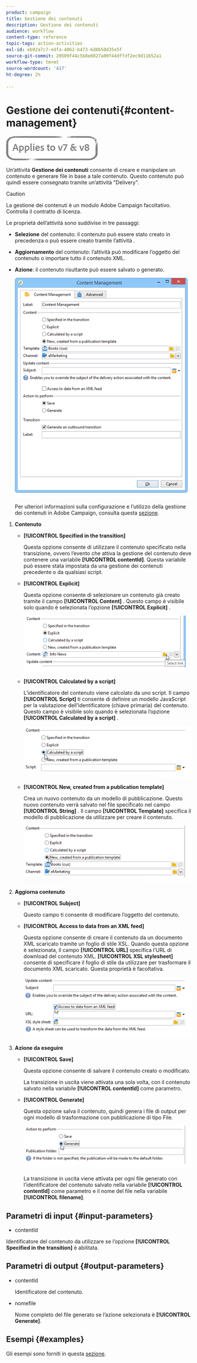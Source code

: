 ```yaml
---
product: campaign
title: Gestione dei contenuti
description: Gestione dei contenuti
audience: workflow
content-type: reference
topic-tags: action-activities
exl-id: eb92a7c7-edfa-4062-b473-6d8b50d35e5f
source-git-commit: 20509f44c5b8e0827a09f44dffdf2ec9d11652a1
workflow-type: tm+mt
source-wordcount: '417'
ht-degree: 2%

---
```


# Gestione dei contenuti{#content-management}

![](../../assets/common.svg)

Un’attività **Gestione dei contenuti** consente di creare e manipolare un contenuto e generare file in base a tale contenuto. Questo contenuto può quindi essere consegnato tramite un’attività &quot;Delivery&quot;.

>[!CAUTION]
>
>La gestione dei contenuti è un modulo Adobe Campaign facoltativo. Controlla il contratto di licenza.

Le proprietà dell’attività sono suddivise in tre passaggi:

* **Selezione** del contenuto: il contenuto può essere stato creato in precedenza o può essere creato tramite l’attività .
* **Aggiornamento** del contenuto: l’attività può modificare l’oggetto del contenuto o importare tutto il contenuto XML.
* **Azione**: il contenuto risultante può essere salvato o generato.

   ![](assets/content_mgmt_edit.png)

   Per ulteriori informazioni sulla configurazione e l’utilizzo della gestione dei contenuti in Adobe Campaign, consulta questa [sezione](../../delivery/using/about-content-management.md).

1. **Contenuto**

   * **[!UICONTROL Specified in the transition]**

      Questa opzione consente di utilizzare il contenuto specificato nella transizione, ovvero l’evento che attiva la gestione del contenuto deve contenere una variabile **[!UICONTROL contentId]**. Questa variabile può essere stata impostata da una gestione dei contenuti precedente o da qualsiasi script.

   * **[!UICONTROL Explicit]**

      Questa opzione consente di selezionare un contenuto già creato tramite il campo **[!UICONTROL Content]** . Questo campo è visibile solo quando è selezionata l’opzione **[!UICONTROL Explicit]** .

      ![](assets/content_mgmt_explicit.png)

   * **[!UICONTROL Calculated by a script]**

      L’identificatore del contenuto viene calcolato da uno script. Il campo **[!UICONTROL Script]** ti consente di definire un modello JavaScript per la valutazione dell’identificatore (chiave primaria) del contenuto. Questo campo è visibile solo quando è selezionata l’opzione **[!UICONTROL Calculated by a script]** .

      ![](assets/content_mgmt_script.png)

   * **[!UICONTROL New, created from a publication template]**

      Crea un nuovo contenuto da un modello di pubblicazione. Questo nuovo contenuto verrà salvato nel file specificato nel campo **[!UICONTROL String]** . Il campo **[!UICONTROL Template]** specifica il modello di pubblicazione da utilizzare per creare il contenuto.

      ![](assets/content_mgmt_new.png)

1. **Aggiorna contenuto**

   * **[!UICONTROL Subject]**

      Questo campo ti consente di modificare l’oggetto del contenuto.

   * **[!UICONTROL Access to data from an XML feed]**

      Questa opzione consente di creare il contenuto da un documento XML scaricato tramite un foglio di stile XSL. Quando questa opzione è selezionata, il campo **[!UICONTROL URL]** specifica l’URL di download del contenuto XML. **[!UICONTROL XSL stylesheet]** consente di specificare il foglio di stile da utilizzare per trasformare il documento XML scaricato. Questa proprietà è facoltativa.

      ![](assets/content_mgmt_xmlcontent.png)

1. **Azione da eseguire**

   * **[!UICONTROL Save]**

      Questa opzione consente di salvare il contenuto creato o modificato.

      La transizione in uscita viene attivata una sola volta, con il contenuto salvato nella variabile **[!UICONTROL contentId]** come parametro.

   * **[!UICONTROL Generate]**

      Questa opzione salva il contenuto, quindi genera i file di output per ogni modello di trasformazione con pubblicazione di tipo File.

      ![](assets/content_mgmt_generate.png)

      La transizione in uscita viene attivata per ogni file generato con l’identificatore del contenuto salvato nella variabile **[!UICONTROL contentId]** come parametro e il nome del file nella variabile **[!UICONTROL filename]**.

## Parametri di input {#input-parameters}

* contentId

Identificatore del contenuto da utilizzare se l’opzione **[!UICONTROL Specified in the transition]** è abilitata.

## Parametri di output {#output-parameters}

* contentId

   Identificatore del contenuto.

* nomefile

   Nome completo del file generato se l’azione selezionata è **[!UICONTROL Generate]**.

## Esempi {#examples}

Gli esempi sono forniti in questa [sezione](../../delivery/using/automating-via-workflows.md#examples).
